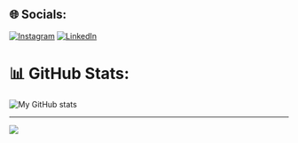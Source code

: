 
## 🌐 Socials:
[![Instagram](https://img.shields.io/badge/Instagram-%23E4405F.svg?logo=Instagram&logoColor=white)](https://instagram.com/Andrelksouza) [![LinkedIn](https://img.shields.io/badge/LinkedIn-%230077B5.svg?logo=linkedin&logoColor=white)](https://linkedin.com/in/souzaandrelucas) 

# 📊 GitHub Stats:
![My GitHub stats](https://github-readme-stats.vercel.app/api?username=AndreLKS&show_icons=true&hide=prs,issues&theme=transparent)

---
[![](https://visitcount.itsvg.in/api?id=AndreLKS&icon=0&color=0)](https://visitcount.itsvg.in)

<!-- Proudly created with GPRM ( https://gprm.itsvg.in ) -->
